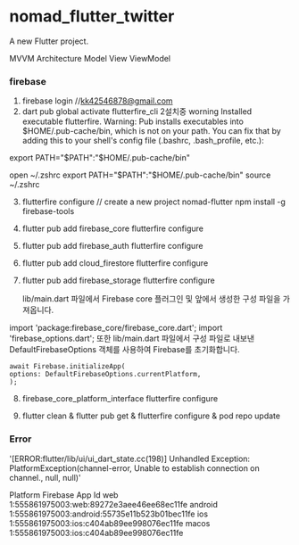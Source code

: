 # nomad_flutter_twitter

A new Flutter project.

MVVM Architecture
Model View ViewModel

### firebase

1. firebase login //kk42546878@gmail.com
2. dart pub global activate flutterfire_cli
   2설치중 worning
   Installed executable flutterfire.
   Warning: Pub installs executables into $HOME/.pub-cache/bin, which is not on your path.
   You can fix that by adding this to your shell's config file (.bashrc, .bash_profile, etc.):

export PATH="$PATH":"$HOME/.pub-cache/bin"

open ~/.zshrc
export PATH="$PATH":"$HOME/.pub-cache/bin"
source ~/.zshrc

3. flutterfire configure // create a new project nomad-flutter
   npm install -g firebase-tools

4. flutter pub add firebase_core
   flutterfire configure

5. flutter pub add firebase_auth
   flutterfire configure

6. flutter pub add cloud_firestore
   flutterfire configure

7. flutter pub add firebase_storage
   flutterfire configure

   lib/main.dart 파일에서 Firebase core 플러그인 및 앞에서 생성한 구성 파일을 가져옵니다.

import 'package:firebase_core/firebase_core.dart';
import 'firebase_options.dart';
또한 lib/main.dart 파일에서 구성 파일로 내보낸 DefaultFirebaseOptions 객체를 사용하여 Firebase를 초기화합니다.

```
await Firebase.initializeApp(
options: DefaultFirebaseOptions.currentPlatform,
);
```

8. firebase_core_platform_interface
   flutterfire configure

9. flutter clean & flutter pub get & flutterfire configure & pod repo update

### Error

'[ERROR:flutter/lib/ui/ui_dart_state.cc(198)] Unhandled Exception: PlatformException(channel-error, Unable to establish connection on channel., null, null)'

Platform Firebase App Id
web 1:555861975003:web:89272e3aee46ee68ec11fe
android 1:555861975003:android:55735e11b523b01bec11fe
ios 1:555861975003:ios:c404ab89ee998076ec11fe
macos 1:555861975003:ios:c404ab89ee998076ec11fe
